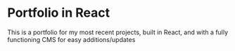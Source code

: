 # Portfolio in React

This is a portfolio for my most recent projects, built in React, and with a fully functioning CMS for easy additions/updates
